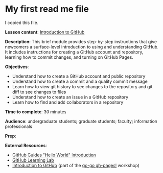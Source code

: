# My first read me file

I copied this file.

**Lesson content**: [Introduction to GitHub](https://github.com/learn-static/foundations-github/blob/main/intro-github.md)

**Description**: This brief module provides step-by-step instructions that give newcomers a surface-level introduction to using and understanding GitHub. It includes instructions for creating a GitHub account and repository, learning how to commit changes, and turning on GitHub Pages.

**Objectives**:
- Understand how to create a GitHub account and public repository
- Understand how to create a commit and a quality commit message
- Learn how to view git history to see changes to the repository and git diff to see changes to files
- Understand how to create an issue in a GitHub repository
- Learn how to find and add collaborators in a repository

**Time to complete**: 30 minutes

**Audience**: undergraduate students; graduate students; faculty; information professionals

**Prep**: 

**External Resources**:
- [GitHub Guides "Hello World" Introduction](https://guides.github.com/activities/hello-world/)
- [GitHub Learning Lab](https://lab.github.com/)
- [Introduction to GitHub](https://evanwill.github.io/go-go-ghpages-b/content/1-intro.html) (part of the [go-go gh-pages!](https://evanwill.github.io/go-go-ghpages-b/) workshop)
